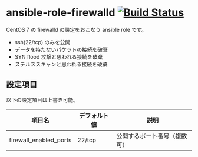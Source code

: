 # ansible-role-firewalld [![Build Status](https://travis-ci.org/izumimatsuo/ansible-role-firewalld.svg?branch=master)](https://travis-ci.org/izumimatsuo/ansible-role-firewalld)

CentOS 7 の firewalld の設定をおこなう ansible role です。

* ssh(22/tcp) のみを公開
* データを持たないパケットの接続を破棄
* SYN flood 攻撃と思われる接続を破棄
* ステルススキャンと思われる接続を破棄

## 設定項目

以下の設定項目は上書き可能。

| 項目名                 | デフォルト値 | 説明                         |
| ---------------------- | ------------ | ---------------------------- |
| firewall_enabled_ports | 22/tcp       | 公開するポート番号（複数可） |
